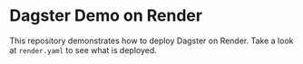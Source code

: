 # Dagster Demo on Render

This repository demonstrates how to deploy Dagster on Render. Take a look at `render.yaml` to see what is deployed.


